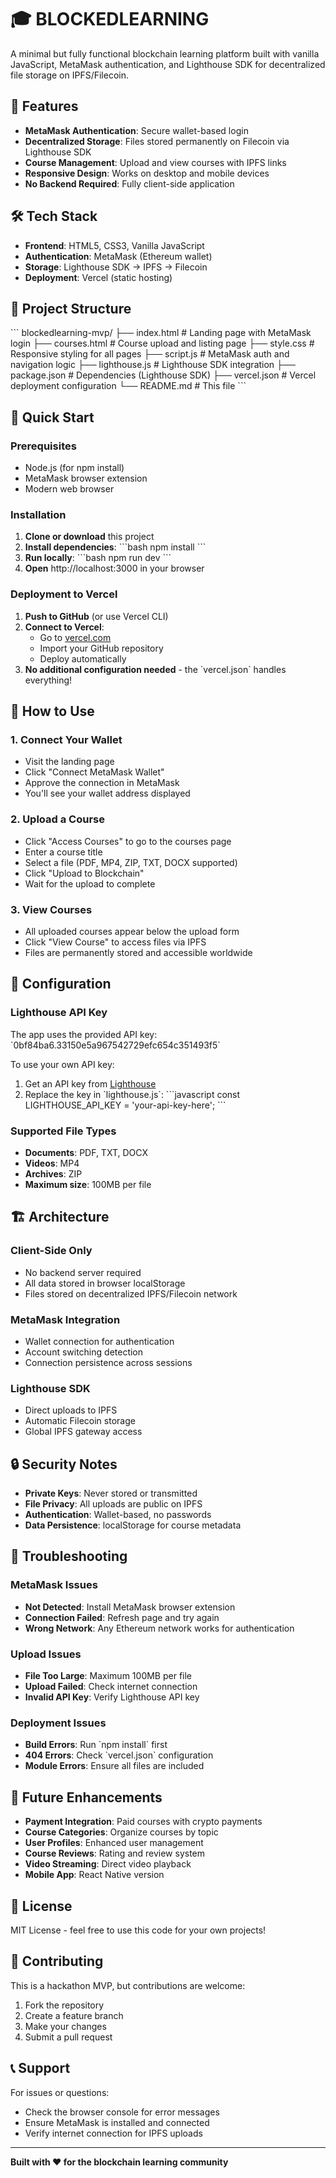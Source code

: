 # 🎓 BLOCKEDLEARNING

A minimal but fully functional blockchain learning platform built with vanilla JavaScript, MetaMask authentication, and Lighthouse SDK for decentralized file storage on IPFS/Filecoin.

## 🚀 Features

- **MetaMask Authentication**: Secure wallet-based login
- **Decentralized Storage**: Files stored permanently on Filecoin via Lighthouse SDK
- **Course Management**: Upload and view courses with IPFS links
- **Responsive Design**: Works on desktop and mobile devices
- **No Backend Required**: Fully client-side application

## 🛠️ Tech Stack

- **Frontend**: HTML5, CSS3, Vanilla JavaScript
- **Authentication**: MetaMask (Ethereum wallet)
- **Storage**: Lighthouse SDK → IPFS → Filecoin
- **Deployment**: Vercel (static hosting)

## 📁 Project Structure

\`\`\`
blockedlearning-mvp/
├── index.html          # Landing page with MetaMask login
├── courses.html        # Course upload and listing page
├── style.css          # Responsive styling for all pages
├── script.js          # MetaMask auth and navigation logic
├── lighthouse.js      # Lighthouse SDK integration
├── package.json       # Dependencies (Lighthouse SDK)
├── vercel.json        # Vercel deployment configuration
└── README.md          # This file
\`\`\`

## 🚀 Quick Start

### Prerequisites

- Node.js (for npm install)
- MetaMask browser extension
- Modern web browser

### Installation

1. **Clone or download** this project
2. **Install dependencies**:
   \`\`\`bash
   npm install
   \`\`\`
3. **Run locally**:
   \`\`\`bash
   npm run dev
   \`\`\`
4. **Open** http://localhost:3000 in your browser

### Deployment to Vercel

1. **Push to GitHub** (or use Vercel CLI)
2. **Connect to Vercel**:
   - Go to [vercel.com](https://vercel.com)
   - Import your GitHub repository
   - Deploy automatically
3. **No additional configuration needed** - the \`vercel.json\` handles everything!

## 📖 How to Use

### 1. Connect Your Wallet
- Visit the landing page
- Click "Connect MetaMask Wallet"
- Approve the connection in MetaMask
- You'll see your wallet address displayed

### 2. Upload a Course
- Click "Access Courses" to go to the courses page
- Enter a course title
- Select a file (PDF, MP4, ZIP, TXT, DOCX supported)
- Click "Upload to Blockchain"
- Wait for the upload to complete

### 3. View Courses
- All uploaded courses appear below the upload form
- Click "View Course" to access files via IPFS
- Files are permanently stored and accessible worldwide

## 🔧 Configuration

### Lighthouse API Key
The app uses the provided API key: \`0bf84ba6.33150e5a967542729efc654c351493f5\`

To use your own API key:
1. Get an API key from [Lighthouse](https://lighthouse.storage)
2. Replace the key in \`lighthouse.js\`:
   \`\`\`javascript
   const LIGHTHOUSE_API_KEY = 'your-api-key-here';
   \`\`\`

### Supported File Types
- **Documents**: PDF, TXT, DOCX
- **Videos**: MP4
- **Archives**: ZIP
- **Maximum size**: 100MB per file

## 🏗️ Architecture

### Client-Side Only
- No backend server required
- All data stored in browser localStorage
- Files stored on decentralized IPFS/Filecoin network

### MetaMask Integration
- Wallet connection for authentication
- Account switching detection
- Connection persistence across sessions

### Lighthouse SDK
- Direct uploads to IPFS
- Automatic Filecoin storage
- Global IPFS gateway access

## 🔒 Security Notes

- **Private Keys**: Never stored or transmitted
- **File Privacy**: All uploads are public on IPFS
- **Authentication**: Wallet-based, no passwords
- **Data Persistence**: localStorage for course metadata

## 🐛 Troubleshooting

### MetaMask Issues
- **Not Detected**: Install MetaMask browser extension
- **Connection Failed**: Refresh page and try again
- **Wrong Network**: Any Ethereum network works for authentication

### Upload Issues
- **File Too Large**: Maximum 100MB per file
- **Upload Failed**: Check internet connection
- **Invalid API Key**: Verify Lighthouse API key

### Deployment Issues
- **Build Errors**: Run \`npm install\` first
- **404 Errors**: Check \`vercel.json\` configuration
- **Module Errors**: Ensure all files are included

## 🚀 Future Enhancements

- **Payment Integration**: Paid courses with crypto payments
- **Course Categories**: Organize courses by topic
- **User Profiles**: Enhanced user management
- **Course Reviews**: Rating and review system
- **Video Streaming**: Direct video playback
- **Mobile App**: React Native version

## 📄 License

MIT License - feel free to use this code for your own projects!

## 🤝 Contributing

This is a hackathon MVP, but contributions are welcome:
1. Fork the repository
2. Create a feature branch
3. Make your changes
4. Submit a pull request

## 📞 Support

For issues or questions:
- Check the browser console for error messages
- Ensure MetaMask is installed and connected
- Verify internet connection for IPFS uploads

---

**Built with ❤️ for the blockchain learning community**
